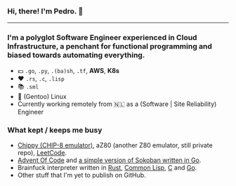 ### Hi, there! I'm Pedro. 👋
---
### I'm a polyglot Software Engineer experienced in Cloud Infrastructure, a penchant for functional programming and biased towards automating everything.

-  💵 `.go`, `.py`, `.(ba)sh`, `.tf`, **AWS**, **K8s**
- ❤️ `.rs`, `.c`, `.lisp`
- 📚 `.sml`
- 🐧 (Gentoo) Linux
- Currently working remotely from 🇳🇱 as a (Software | Site Reliability) Engineer

### What kept / keeps me busy
- [Chippy (CHIP-8 emulator)](https://github.com/csixteen/chippy), aZ80 (another Z80 emulator, still private repo), [LeetCode](https://github.com/csixteen/LeetCode).
- [Advent Of Code](https://github.com/csixteen/AdventOfCode) and [a simple version of Sokoban written in Go](https://github.com/csixteen/sokoban).
- Brainfuck interpreter written in [Rust](https://github.com/csixteen/rs-bff), [Common Lisp](https://github.com/csixteen/cl-bff), [C](https://github.com/csixteen/c-bff) and [Go](https://github.com/csixteen/go-bff).
- Other stuff that I'm yet to publish on GitHub.
